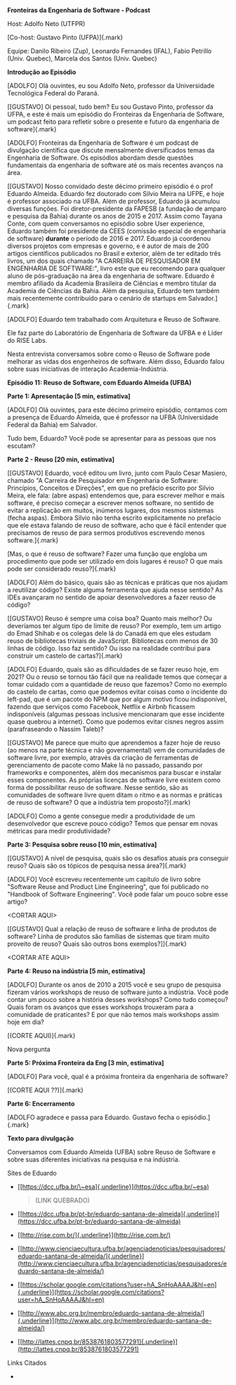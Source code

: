 **Fronteiras da Engenharia de Software - Podcast**

Host: Adolfo Neto (UTFPR)

[Co-host: Gustavo Pinto (UFPA)]{.mark}

Equipe: Danilo Ribeiro (Zup), Leonardo Fernandes (IFAL), Fabio Petrillo
(Univ. Quebec), Marcela dos Santos (Univ. Quebec)

**Introdução ao Episódio**

\[ADOLFO\] Olá ouvintes, eu sou Adolfo Neto, professor da Universidade
Tecnológica Federal do Paraná.

[\[GUSTAVO\] Oi pessoal, tudo bem? Eu sou Gustavo Pinto, professor da
UFPA, e este é mais um episódio do Fronteiras da Engenharia de Software,
um podcast feito para refletir sobre o presente e futuro da engenharia
de software]{.mark}

\[ADOLFO\] Fronteiras da Engenharia de Software é um podcast de
divulgação científica que discute mensalmente diversificados temas da
Engenharia de Software. Os episódios abordam desde questões fundamentais
da engenharia de software até os mais recentes avanços na área.

[\[GUSTAVO\] Nosso convidado deste décimo primeiro episódio é o prof
Eduardo Almeida. Eduardo fez doutorado com Silvio Meira na UFPE, e hoje
é professor associado na UFBA. Além de professor, Eduardo já acumulou
diversas funções. Foi diretor-presidente da FAPESB (a fundação de amparo
e pesquisa da Bahia) durante os anos de 2015 e 2017. Assim como Tayana
Conte, com quem conversamos no episódio sobre User experience, Eduardo
também foi presidente da CEES (comissão especial de engenharia de
software) **durante** o período de 2016 e 2017. Eduardo já coordenou
diversos projetos com empresas e governo, e é autor de mais de 200
artigos científicos publicados no Brasil e exterior, além de ter editado
três livros, um dos quais chamado "A CARREIRA DE PESQUISADOR EM
ENGENHARIA DE SOFTWARE:", livro este que eu recomendo para qualquer
aluno de pós-graduação na área da engenharia de software. Eduardo é
membro afiliado da Academia Brasileira de Ciências e membro titular da
Academia de Ciências da Bahia. Além da pesquisa, Eduardo tem também mais
recentemente contribuído para o cenário de startups em Salvador.]{.mark}

\[ADOLFO\] Eduardo tem trabalhado com Arquitetura e Reuso de Software.

Ele faz parte do Laboratório de Engenharia de Software da UFBA e é Líder
do RISE Labs.

Nesta entrevista conversamos sobre como o Reuso de Software pode
melhorar as vidas dos engenheiros de software. Além disso, Eduardo falou
sobre suas iniciativas de interação Academia-Indústria.

**Episódio 11: Reuso de Software, com Eduardo Almeida (UFBA)**

**Parte 1: Apresentação \[5 min, estimativa\]**

\[ADOLFO\] Olá ouvintes, para este décimo primeiro episódio, contamos
com a presença de Eduardo Almeida, que é professor na UFBA (Universidade
Federal da Bahia) em Salvador.

Tudo bem, Eduardo? Você pode se apresentar para as pessoas que nos
escutam?

**Parte 2 - Reuso \[20 min, estimativa\]**

[\[GUSTAVO\] Eduardo, você editou um livro, junto com Paulo Cesar
Masiero, chamado "A Carreira de Pesquisador em Engenharia de Software:
Princípios, Conceitos e Direções", em que no prefácio escrito por Silvio
Meira, ele fala: (abre aspas) entendemos que, para escrever melhor e
mais software, é preciso começar a escrever menos software, no sentido
de evitar a replicação em muitos, inúmeros lugares, dos mesmos sistemas
(fecha aspas). Embora Silvio não tenha escrito explicitamente no
prefácio que ele estava falando de reuso de software, acho que é fácil
entender que precisamos de reuso de para sermos produtivos escrevendo
menos software.]{.mark}

[Mas, o que é reuso de software? Fazer uma função que engloba um
procedimento que pode ser utilizado em dois lugares é reuso? O que mais
pode ser considerado reuso?]{.mark}

\[ADOLFO\] Além do básico, quais são as técnicas e práticas que nos
ajudam a reutilizar código? Existe alguma ferramenta que ajuda nesse
sentido? As IDEs avançaram no sentido de apoiar desenvolvedores a fazer
reuso de código?

[\[GUSTAVO\] Reuso é sempre uma coisa boa? Quanto mais melhor? Ou
deveríamos ter algum tipo de limite de reuso? Por exemplo, tem um artigo
do Emad Shihab e os colegas dele lá do Canadá em que eles estudam reuso
de bibliotecas triviais de JavaScript. Bibliotecas com menos de 30
linhas de código. Isso faz sentido? Ou isso na realidade contribui para
construir um castelo de cartas?]{.mark}

\[ADOLFO\] Eduardo, quais são as dificuldades de se fazer reuso hoje, em
2021? Ou o reuso se tornou tão fácil que na realidade temos que começar
a tomar cuidado com a quantidade de reuso que fazemos? Como no exemplo
do castelo de cartas, como que podemos evitar coisas como o incidente do
left-pad, que é um pacote do NPM que por algum motivo ficou
indisponível, fazendo que serviços como Facebook, Netflix e Airbnb
ficassem indisponíveis (algumas pessoas inclusive mencionaram que esse
incidente quase quebrou a internet). Como que podemos evitar cisnes
negros assim (parafraseando o Nassim Taleb)?

[\[GUSTAVO\] Me parece que muito que aprendemos a fazer hoje de reuso
(ao menos na parte técnica e não governamental) vem de comunidades de
software livre, por exemplo, através da criação de ferramentas de
gerenciamento de pacote como Make lá no passado, passando por frameworks
e componentes, além dos mecanismos para buscar e instalar esses
componentes. As próprias licenças de software livre existem como forma
de possibilitar reuso de software. Nesse sentido, são as comunidades de
software livre quem ditam o ritmo e as normas e práticas de reuso de
software? O que a indústria tem proposto?]{.mark}

\[ADOLFO\] Como a gente consegue medir a produtividade de um
desenvolvedor que escreve pouco código? Temos que pensar em novas
métricas para medir produtividade?

**Parte 3: Pesquisa sobre reuso \[10 min, estimativa\]**

[\[GUSTAVO\] A nível de pesquisa, quais são os desafios atuais pra
conseguir reuso? Quais são os tópicos de pesquisa nessa área?]{.mark}

\[ADOLFO\] Você escreveu recentemente um capítulo de livro sobre
"Software Reuse and Product Line Engineering", que foi publicado no
"Handbook of Software Engineering". Você pode falar um pouco sobre esse
artigo?

\<CORTAR AQUI\>

[\[GUSTAVO\] Qual a relação de reuso de software e linha de produtos de
software? Linha de produtos são famílias de sistemas que tiram muito
proveito de reuso? Quais são outros bons exemplos?\]]{.mark}

\<CORTAR ATE AQUI\>

**Parte 4: Reuso na indústria \[5 min, estimativa\]**

\[ADOLFO\] Durante os anos de 2010 a 2015 você e seu grupo de pesquisa
fizeram vários workshops de reuso de software junto a indústria. Você
pode contar um pouco sobre a história desses workshops? Como tudo
começou? Quais foram os avanços que esses workshops trouxeram para a
comunidade de praticantes? E por que não temos mais workshops assim hoje
em dia?

[(CORTE AQUI)]{.mark}

Nova pergunta

**Parte 5: Próxima Fronteira da Eng \[3 min, estimativa\]**

\[ADOLFO\] Para você, qual é a próxima fronteira da engenharia de
software?

[(CORTE AQUI ??)]{.mark}

**Parte 6: Encerramento**

[ADOLFO agradece e passa para Eduardo. Gustavo fecha o episódio.]{.mark}

**Texto para divulgação**

Conversamos com Eduardo Almeida (UFBA) sobre Reuso de Software e sobre
suas diferentes iniciativas na pesquisa e na indústria.

Sites de Eduardo

-   [[https://dcc.ufba.br/\~esa]{.underline}](https://dcc.ufba.br/~esa)
    > (LINK QUEBRADO)

-   [[https://dcc.ufba.br/pt-br/eduardo-santana-de-almeida]{.underline}](https://dcc.ufba.br/pt-br/eduardo-santana-de-almeida)

-   [[http://rise.com.br/]{.underline}](http://rise.com.br/)

-   [[http://www.cienciaecultura.ufba.br/agenciadenoticias/pesquisadores/eduardo-santana-de-almeida/]{.underline}](http://www.cienciaecultura.ufba.br/agenciadenoticias/pesquisadores/eduardo-santana-de-almeida/)

-   [[https://scholar.google.com/citations?user=hA_SnHoAAAAJ&hl=en]{.underline}](https://scholar.google.com/citations?user=hA_SnHoAAAAJ&hl=en)

-   [[http://www.abc.org.br/membro/eduardo-santana-de-almeida/]{.underline}](http://www.abc.org.br/membro/eduardo-santana-de-almeida/)

-   [[http://lattes.cnpq.br/8538761803577291]{.underline}](http://lattes.cnpq.br/8538761803577291)

Links Citados

-   

